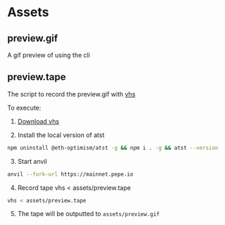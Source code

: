 # Assets

## preview.gif

A gif preview of using the cli

## preview.tape

The script to record the preview.gif with [vhs](https://github.com/charmbracelet/vhs)

To execute:

1. [Download vhs](https://github.com/charmbracelet/vhs)

2. Install the local version of atst

```bash
npm uninstall @eth-optimism/atst -g && npm i . -g && atst --version
```

3. Start anvil

```bash
anvil --fork-url https://mainnet.pepe.io
```

4. Record tape vhs < assets/preview.tape

```bash
vhs < assets/preview.tape
```

5. The tape will be outputted to `assets/preview.gif`

